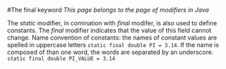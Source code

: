 #The final keyword
*This page belongs to the page of modifiers in Java*

The *static* modifier, in comination with *final* modifer, is also used to define constants. 
The *final* modifier indicates that the value of this field cannot change. 
Name convention of constants: the names of constant values are spelled in uppercase letters `static final double PI = 3.14`. If the name is composed of than one word, the words are separated by an underscore. `static final double PI_VALUE = 3.14`